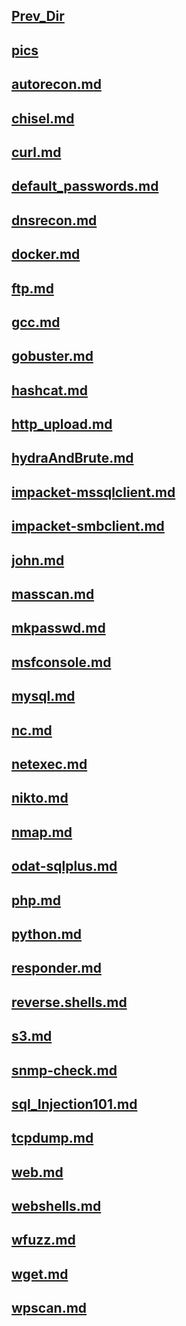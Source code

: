 ## [Prev_Dir](../)
## [pics](/CyberSec/Notes/Linux/Z_Universal_Cheatsheets/pics)
## [autorecon.md](autorecon.md)
## [chisel.md](chisel.md)
## [curl.md](curl.md)
## [default_passwords.md](default_passwords.md)
## [dnsrecon.md](dnsrecon.md)
## [docker.md](docker.md)
## [ftp.md](ftp.md)
## [gcc.md](gcc.md)
## [gobuster.md](gobuster.md)
## [hashcat.md](hashcat.md)
## [http_upload.md](http_upload.md)
## [hydraAndBrute.md](hydraAndBrute.md)
## [impacket-mssqlclient.md](impacket-mssqlclient.md)
## [impacket-smbclient.md](impacket-smbclient.md)
## [john.md](john.md)
## [masscan.md](masscan.md)
## [mkpasswd.md](mkpasswd.md)
## [msfconsole.md](msfconsole.md)
## [mysql.md](mysql.md)
## [nc.md](nc.md)
## [netexec.md](netexec.md)
## [nikto.md](nikto.md)
## [nmap.md](nmap.md)
## [odat-sqlplus.md](odat-sqlplus.md)
## [php.md](php.md)
## [python.md](python.md)
## [responder.md](responder.md)
## [reverse.shells.md](reverse.shells.md)
## [s3.md](s3.md)
## [snmp-check.md](snmp-check.md)
## [sql_Injection101.md](sql_Injection101.md)
## [tcpdump.md](tcpdump.md)
## [web.md](web.md)
## [webshells.md](webshells.md)
## [wfuzz.md](wfuzz.md)
## [wget.md](wget.md)
## [wpscan.md](wpscan.md)
